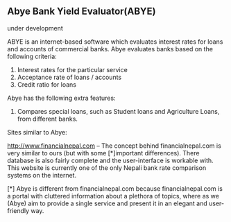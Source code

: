 ## Abye Bank Yield Evaluator(ABYE)  
under development


ABYE is an internet-based software which evaluates interest rates for loans and accounts of commercial banks. Abye evaluates banks based on the following criteria:


1. Interest rates for the particular service
2. Acceptance rate of loans / accounts
3. Credit ratio for loans


Abye has the following extra features:
1. Compares special loans, such as Student loans and Agriculture Loans, from different banks.


Sites similar to Abye:

http://www.financialnepal.com – The concept behind financialnepal.com is very similar to ours (but with some [*]important differences). There database is also fairly complete and the user-interface is workable with. This website is currently one of the only Nepali bank rate comparison systems on the internet.


[*] Abye is different from financialnepal.com because financialnepal.com is a portal with cluttered information about a plethora of topics, where as we (Abye) aim to provide a single service and present it in an elegant and user-friendly way.
